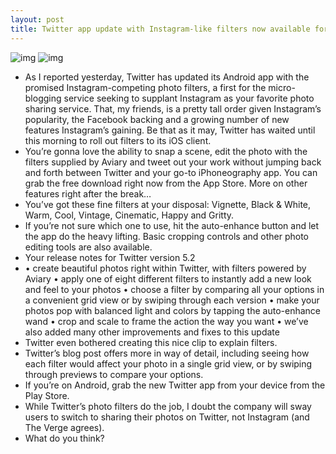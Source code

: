 ```yaml
---
layout: post
title: Twitter app update with Instagram-like filters now available for download
---
```

![img](http://media.idownloadblog.com/wp-content/uploads/2012/12/Twitter-5.2-for-iOS-iPhone-screenshot-001.jpg)
![img](http://media.idownloadblog.com/wp-content/uploads/2012/12/Twitter-5.2-for-iOS-iPhone-screenshot-002.jpg)
* As I reported yesterday, Twitter has updated its Android app with the promised Instagram-competing photo filters, a first for the micro-blogging service seeking to supplant Instagram as your favorite photo sharing service. That, my friends, is a pretty tall order given Instagram’s popularity, the Facebook backing and a growing number of new features Instagram’s gaining. Be that as it may, Twitter has waited until this morning to roll out filters to its iOS client.
* You’re gonna love the ability to snap a scene, edit the photo with the filters supplied by Aviary and tweet out your work without jumping back and forth between Twitter and your go-to iPhoneography app. You can grab the free download right now from the App Store. More on other features right after the break…
* You’ve got these fine filters at your disposal: Vignette, Black & White, Warm, Cool, Vintage, Cinematic, Happy and Gritty.
* If you’re not sure which one to use, hit the auto-enhance button and let the app do the heavy lifting. Basic cropping controls and other photo editing tools are also available.
* Your release notes for Twitter version 5.2
* • create beautiful photos right within Twitter, with filters powered by Aviary • apply one of eight different filters to instantly add a new look and feel to your photos • choose a filter by comparing all your options in a convenient grid view or by swiping through each version • make your photos pop with balanced light and colors by tapping the auto-enhance wand • crop and scale to frame the action the way you want • we’ve also added many other improvements and fixes to this update
* Twitter even bothered creating this nice clip to explain filters.
* Twitter’s blog post offers more in way of detail, including seeing how each filter would affect your photo in a single grid view, or by swiping through previews to compare your options.
* If you’re on Android, grab the new Twitter app from your device from the Play Store.
* While Twitter’s photo filters do the job, I doubt the company will sway users to switch to sharing their photos on Twitter, not Instagram (and The Verge agrees).
* What do you think?

